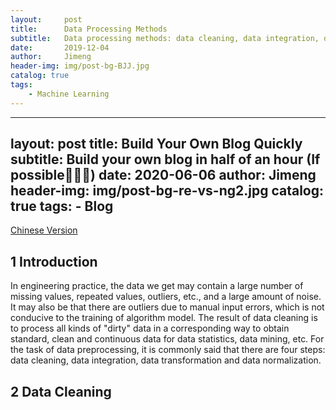 ```yaml
---
layout:     post
title:      Data Processing Methods
subtitle:   Data processing methods: data cleaning, data integration, data transformation, data normalization.
date:       2019-12-04
author:     Jimeng
header-img: img/post-bg-BJJ.jpg
catalog: true
tags:
    - Machine Learning
---
```


---
layout:     post
title:      Build Your Own Blog Quickly
subtitle:   Build your own blog in half of an hour (If possible🙈🙊🙉)
date:       2020-06-06
author:     Jimeng
header-img: img/post-bg-re-vs-ng2.jpg
catalog: true
tags:
    - Blog
---

[Chinese Version](https://zhuanlan.zhihu.com/p/180568816)


## 1 Introduction
In engineering practice, the data we get may contain a large number of missing values, repeated values, outliers, etc., and a large amount of noise. It may also be that there are outliers due to manual input errors, which is not conducive to the training of algorithm model. The result of data cleaning is to process all kinds of "dirty" data in a corresponding way to obtain standard, clean and continuous data for data statistics, data mining, etc. For the task of data preprocessing, it is commonly said that there are four steps: data cleaning, data integration, data transformation and data normalization.


## 2 Data Cleaning



